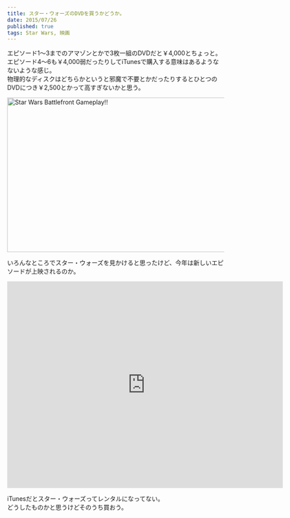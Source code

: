 ```yaml
---
title: スター・ウォーズのDVDを買うかどうか。
date: 2015/07/26
published: true
tags: Star Wars, 映画
---
```


エピソード1〜3までのアマゾンとかで3枚一組のDVDだと￥4,000とちょっと。<br>
エピソード4〜6も￥4,000弱だったりしてiTunesで購入する意味はあるようなないような感じ。<br>
物理的なディスクはどちらかというと邪魔で不要とかだったりするとひとつのDVDにつき￥2,500とかって高すぎないかと思う。

<a data-flickr-embed="true" href="https://www.flickr.com/photos/antdude3001/18653815738/in/photolist-uqnFwJ-9qiV14-peLbA8-pjeVGH-bmyEtt-m9Q1u8-q2EmEj-5fzrQ3-sg8rvQ-9qM7sq-4vvUue-o9kFes-8q8oDU-9hCMF7-kj3yCp-sP5CUY-8HXJnF-8qNdjQ-7wnh7c-5fDR1C-gCaKn2-cpaoRm-7DprVh-rnhVPr-gdiqea-ohs1Fj-7AXZDV-pued6m-ry8ten-vrTyzz-f5jUhi-pFAyuw-qEiNr2-7botAg-9YYZU1-MjwGt-s7nsHn-s7nsTT-dRF7Qq-bBVGLN-5XAnXW-pweJhY-89GFVf-eHcB1Q-qBPnTZ-rZSndh-dZhVAg-pwguTx-h9HaJX-7RH7KT" title="Star Wars Battlefront Gameplay!!"><img src="https://farm4.staticflickr.com/3819/18653815738_2af5465e25_z.jpg" width="640" height="359" alt="Star Wars Battlefront Gameplay!!"></a><script async src="//embedr.flickr.com/assets/client-code.js" charset="utf-8"></script>

いろんなところでスター・ウォーズを見かけると思ったけど、今年は新しいエピソードが上映されるのか。

<iframe class="youtube mb10" width="640" height="480" src="https://www.youtube.com/embed/ngElkyQ6Rhs" frameborder="0" allowfullscreen></iframe>

iTunesだとスター・ウォーズってレンタルになってない。  
どうしたものかと思うけどそのうち買おう。

<div class="itunes-link" data-itunes-id="976992746"></div>
<div class="itunes-link" data-itunes-id="977045705"></div>
<div class="itunes-link" data-itunes-id="975774337"></div>
<div class="itunes-link" data-itunes-id="981525546"></div>
<div class="itunes-link" data-itunes-id="976418770"></div>
<div class="itunes-link" data-itunes-id="975782022"></div>
